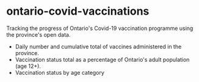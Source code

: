 # ontario-covid-vaccinations
Tracking the progress of Ontario's Covid-19 vaccination programme using the province's open data.
* Daily number and cumulative total of vaccines administered in the province.
* Vaccination status total as a percentage of Ontario's adult population (age 12+).
* Vaccination status by age category